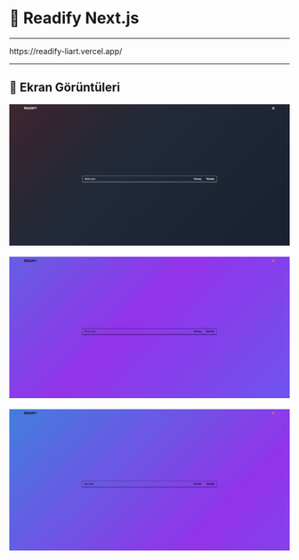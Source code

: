 # 📖 Readify Next.js

<hr>
https://readify-liart.vercel.app/
<hr>

## 📸 Ekran Görüntüleri

![1](/public/1.JPG)
&nbsp;&nbsp;
![2](/public/2.JPG)
&nbsp;&nbsp;
![3](/public/3.JPG)
